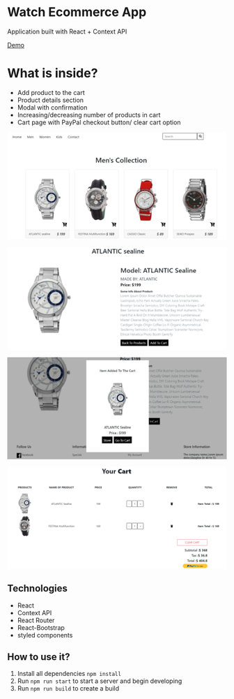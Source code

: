 # Watch Ecommerce App

Application built with React + Context API

[Demo](https://immense-fortress-83035.herokuapp.com/)

# What is inside?

* Add product to the cart
* Product details section
* Modal with confirmation
* Increasing/decreasing number of products in cart
* Cart page with PayPal checkout button/ clear cart option



![List](screenshots/watchlist.png?raw=true)

![Detail](screenshots/detail.png?raw=true)

![Module](screenshots/module.png?raw=true)

![Cart](screenshots/cart.png?raw=true)

## Technologies

* React
* Context API
* React Router
* React-Bootstrap
* styled components

## How to use it?

1. Install all dependencies `npm install`
2. Run `npm run start` to start a server and begin developing
3. Run `npm run build` to create a build
